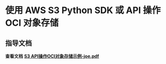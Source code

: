 # 使用 AWS S3 Python SDK 或 API 操作 OCI 对象存储

## 指导文档

**查看文档** [**S3 API操作OCI对象存储示例-joe.pdf**](S3%20API%E6%93%8D%E4%BD%9COCI%E5%AF%B9%E8%B1%A1%E5%AD%98%E5%82%A8%E7%A4%BA%E4%BE%8B-joe.pdf)
